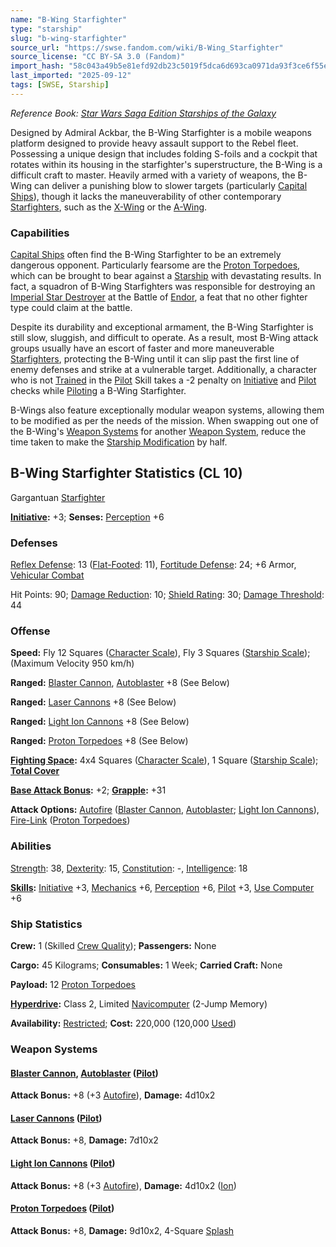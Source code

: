 ```yaml
---
name: "B-Wing Starfighter"
type: "starship"
slug: "b-wing-starfighter"
source_url: "https://swse.fandom.com/wiki/B-Wing_Starfighter"
source_license: "CC BY-SA 3.0 (Fandom)"
import_hash: "58c043a49b5e81efd92db23c5019f5dca6d693ca0971da93f3ce6f55eeee24cc"
last_imported: "2025-09-12"
tags: [SWSE, Starship]
---
```

*Reference Book: [Star Wars Saga Edition Starships of the Galaxy](https://swse.fandom.com/wiki/Star_Wars_Saga_Edition_Starships_of_the_Galaxy)*

Designed by Admiral Ackbar, the B-Wing Starfighter is a mobile weapons platform designed to provide heavy assault support to the Rebel fleet. Possessing a unique design that includes folding S-foils and a cockpit that rotates within its housing in the starfighter's superstructure, the B-Wing is a difficult craft to master. Heavily armed with a variety of weapons, the B-Wing can deliver a punishing blow to slower targets (particularly [Capital Ships](https://swse.fandom.com/wiki/Capital_Ships)), though it lacks the maneuverability of other contemporary [Starfighters](https://swse.fandom.com/wiki/Starfighters), such as the [X-Wing](https://swse.fandom.com/wiki/X-Wing) or the [A-Wing](https://swse.fandom.com/wiki/A-Wing).
### Capabilities
[Capital Ships](https://swse.fandom.com/wiki/Capital_Ships) often find the B-Wing Starfighter to be an extremely dangerous opponent. Particularly fearsome are the [Proton Torpedoes](https://swse.fandom.com/wiki/Proton_Torpedo), which can be brought to bear against a [Starship](https://swse.fandom.com/wiki/Starship) with devastating results. In fact, a squadron of B-Wing Starfighters was responsible for destroying an [Imperial Star Destroyer](https://swse.fandom.com/wiki/Imperial_Star_Destroyer) at the Battle of [Endor](https://swse.fandom.com/wiki/Endor), a feat that no other fighter type could claim at the battle.

Despite its durability and exceptional armament, the B-Wing Starfighter is still slow, sluggish, and difficult to operate. As a result, most B-Wing attack groups usually have an escort of faster and more maneuverable [Starfighters](https://swse.fandom.com/wiki/Starfighters), protecting the B-Wing until it can slip past the first line of enemy defenses and strike at a vulnerable target. Additionally, a character who is not [Trained](https://swse.fandom.com/wiki/Trained) in the [Pilot](https://swse.fandom.com/wiki/Pilot) Skill takes a -2 penalty on [Initiative](https://swse.fandom.com/wiki/Initiative) and [Pilot](https://swse.fandom.com/wiki/Pilot) checks while [Piloting](https://swse.fandom.com/wiki/Piloting) a B-Wing Starfighter.

B-Wings also feature exceptionally modular weapon systems, allowing them to be modified as per the needs of the mission. When swapping out one of the B-Wing's [Weapon Systems](https://swse.fandom.com/wiki/Weapon_Systems) for another [Weapon System](https://swse.fandom.com/wiki/Weapon_Systems), reduce the time taken to make the [Starship Modification](https://swse.fandom.com/wiki/Starship_Modification) by half.
## B-Wing Starfighter Statistics (CL 10)
Gargantuan [Starfighter](https://swse.fandom.com/wiki/Starfighter)

**[Initiative](https://swse.fandom.com/wiki/Initiative):** +3; **Senses:** [Perception](https://swse.fandom.com/wiki/Perception) +6
### Defenses
[Reflex Defense](https://swse.fandom.com/wiki/Reflex_Defense_(Vehicles)): 13 ([Flat-Footed](https://swse.fandom.com/wiki/Flat-Footed): 11), [Fortitude Defense](https://swse.fandom.com/wiki/Fortitude_Defense_(Vehicles)): 24; +6 Armor, [Vehicular Combat](https://swse.fandom.com/wiki/Vehicular_Combat)

Hit Points: 90; [Damage Reduction](https://swse.fandom.com/wiki/Damage_Reduction): 10; [Shield Rating](https://swse.fandom.com/wiki/Shield_Rating): 30; [Damage Threshold](https://swse.fandom.com/wiki/Damage_Threshold_(Vehicles)): 44
### Offense
**Speed:** Fly 12 Squares ([Character Scale](https://swse.fandom.com/wiki/Character_Scale)), Fly 3 Squares ([Starship Scale](https://swse.fandom.com/wiki/Starship_Scale)); (Maximum Velocity 950 km/h)

**Ranged:** [Blaster Cannon](https://swse.fandom.com/wiki/Blaster_Cannon_(Vehicles)), [Autoblaster](https://swse.fandom.com/wiki/Autoblaster) +8 (See Below)

**Ranged:** [Laser Cannons](https://swse.fandom.com/wiki/Laser_Cannons) +8 (See Below)

**Ranged:** [Light Ion Cannons](https://swse.fandom.com/wiki/Light_Ion_Cannons) +8 (See Below)

**Ranged:** [Proton Torpedoes](https://swse.fandom.com/wiki/Proton_Torpedoes) +8 (See Below)

**[Fighting Space](https://swse.fandom.com/wiki/Fighting_Space):** 4x4 Squares ([Character Scale](https://swse.fandom.com/wiki/Character_Scale)), 1 Square ([Starship Scale](https://swse.fandom.com/wiki/Starship_Scale)); **[Total Cover](https://swse.fandom.com/wiki/Total_Cover)**

**[Base Attack Bonus](https://swse.fandom.com/wiki/Base_Attack_Bonus):** +2; **[Grapple](https://swse.fandom.com/wiki/Grapple):** +31

**Attack Options:** [Autofire](https://swse.fandom.com/wiki/Autofire_(Vehicle_Combat)) ([Blaster Cannon](https://swse.fandom.com/wiki/Blaster_Cannon_(Vehicles)), [Autoblaster](https://swse.fandom.com/wiki/Autoblaster); [Light Ion Cannons](https://swse.fandom.com/wiki/Light_Ion_Cannons)), [Fire-Link](https://swse.fandom.com/wiki/Fire-Link) ([Proton Torpedoes](https://swse.fandom.com/wiki/Proton_Torpedoes))
### Abilities
[Strength](https://swse.fandom.com/wiki/Strength): 38, [Dexterity](https://swse.fandom.com/wiki/Dexterity): 15, [Constitution](https://swse.fandom.com/wiki/Constitution): -, [Intelligence](https://swse.fandom.com/wiki/Intelligence): 18

**[Skills](https://swse.fandom.com/wiki/Skills):** [Initiative](https://swse.fandom.com/wiki/Initiative) +3, [Mechanics](https://swse.fandom.com/wiki/Mechanics) +6, [Perception](https://swse.fandom.com/wiki/Perception) +6, [Pilot](https://swse.fandom.com/wiki/Pilot) +3, [Use Computer](https://swse.fandom.com/wiki/Use_Computer) +6
### Ship Statistics
**Crew:** 1 (Skilled [Crew Quality](https://swse.fandom.com/wiki/Crew_Quality)); **Passengers:** None

**Cargo:** 45 Kilograms; **Consumables:** 1 Week; **Carried Craft:** None

**Payload:** 12 [Proton Torpedoes](https://swse.fandom.com/wiki/Proton_Torpedo)

**[Hyperdrive](https://swse.fandom.com/wiki/Hyperdrive):** Class 2, Limited [Navicomputer](https://swse.fandom.com/wiki/Navicomputer) (2-Jump Memory)

**Availability:** [Restricted](https://swse.fandom.com/wiki/Restricted); **Cost:** 220,000 (120,000 [Used](https://swse.fandom.com/wiki/Used))
### Weapon Systems
#### **[Blaster Cannon](https://swse.fandom.com/wiki/Blaster_Cannon_(Vehicles)),** **[Autoblaster](https://swse.fandom.com/wiki/Autoblaster) ([Pilot](https://swse.fandom.com/wiki/Pilot_(Vehicle_Combat)))**
**Attack Bonus:** +8 (+3 [Autofire](https://swse.fandom.com/wiki/Autofire_(Vehicle_Combat))), **Damage:** 4d10x2
#### **[Laser Cannons](https://swse.fandom.com/wiki/Laser_Cannons) ([Pilot](https://swse.fandom.com/wiki/Pilot_(Vehicle_Combat)))**
**Attack Bonus:** +8, **Damage:** 7d10x2

#### **[Light Ion Cannons](https://swse.fandom.com/wiki/Light_Ion_Cannons) ([Pilot](https://swse.fandom.com/wiki/Pilot_(Vehicle_Combat)))**
**Attack Bonus:** +8 (+3 [Autofire](https://swse.fandom.com/wiki/Autofire_(Vehicle_Combat))), **Damage:** 4d10x2 ([Ion](https://swse.fandom.com/wiki/Ion))

#### **[Proton Torpedoes](https://swse.fandom.com/wiki/Proton_Torpedoes) ([Pilot](https://swse.fandom.com/wiki/Pilot_(Vehicle_Combat)))**
**Attack Bonus:** +8, **Damage:** 9d10x2, 4-Square [Splash](https://swse.fandom.com/wiki/Splash)